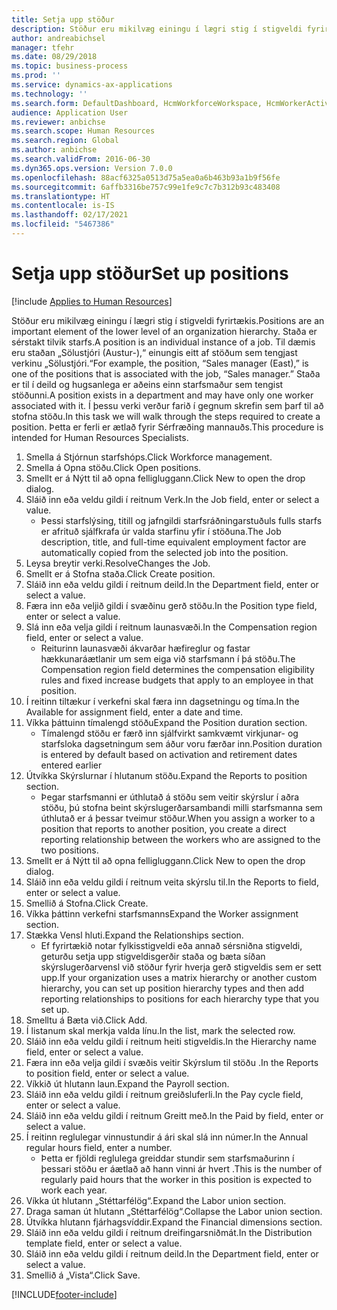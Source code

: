 ```yaml
---
title: Setja upp stöður
description: Stöður eru mikilvæg einingu í lægri stig í stigveldi fyrirtækis.
author: andreabichsel
manager: tfehr
ms.date: 08/29/2018
ms.topic: business-process
ms.prod: ''
ms.service: dynamics-ax-applications
ms.technology: ''
ms.search.form: DefaultDashboard, HcmWorkforceWorkspace, HcmWorkerActivityChart, HcmAllWorkersListPart, HcmPosition, HcmPositionNewPosition, HcmJobLookup, HcmPositionReportsToDialog, HcmPositionLookup, FinancialDimensionDefaultTemplatesLookup, DimensionLookup, HcmPersonnelManagementWorkspace
audience: Application User
ms.reviewer: anbichse
ms.search.scope: Human Resources
ms.search.region: Global
ms.author: anbichse
ms.search.validFrom: 2016-06-30
ms.dyn365.ops.version: Version 7.0.0
ms.openlocfilehash: 88acf6325a0513d75a5ea0a6b463b93a1b9f56fe
ms.sourcegitcommit: 6affb3316be757c99e1fe9c7c7b312b93c483408
ms.translationtype: HT
ms.contentlocale: is-IS
ms.lasthandoff: 02/17/2021
ms.locfileid: "5467386"
---
```

# <a name="set-up-positions"></a><span data-ttu-id="d84e7-103">Setja upp stöður</span><span class="sxs-lookup"><span data-stu-id="d84e7-103">Set up positions</span></span>

[!include [Applies to Human Resources](../includes/applies-to-hr.md)]



<span data-ttu-id="d84e7-104">Stöður eru mikilvæg einingu í lægri stig í stigveldi fyrirtækis.</span><span class="sxs-lookup"><span data-stu-id="d84e7-104">Positions are an important element of the lower level of an organization hierarchy.</span></span> <span data-ttu-id="d84e7-105">Staða er sérstakt tilvik starfs.</span><span class="sxs-lookup"><span data-stu-id="d84e7-105">A position is an individual instance of a job.</span></span> <span data-ttu-id="d84e7-106">Til dæmis eru staðan „Sölustjóri (Austur-),“ einungis eitt af stöðum sem tengjast verkinu „Sölustjóri.“</span><span class="sxs-lookup"><span data-stu-id="d84e7-106">For example, the position, “Sales manager (East),” is one of the positions that is associated with the job, “Sales manager.”</span></span> <span data-ttu-id="d84e7-107">Staða er til í deild og hugsanlega er aðeins einn starfsmaður sem tengist stöðunni.</span><span class="sxs-lookup"><span data-stu-id="d84e7-107">A position exists in a department and may have only one worker associated with it.</span></span> <span data-ttu-id="d84e7-108">Í þessu verki verður farið í gegnum skrefin sem þarf til að stofna stöðu.</span><span class="sxs-lookup"><span data-stu-id="d84e7-108">In this task we will walk through the steps required to create a position.</span></span> <span data-ttu-id="d84e7-109">Þetta er ferli er ætlað fyrir Sérfræðing mannauðs.</span><span class="sxs-lookup"><span data-stu-id="d84e7-109">This procedure is intended for Human Resources Specialists.</span></span>

1. <span data-ttu-id="d84e7-110">Smella á Stjórnun starfshóps.</span><span class="sxs-lookup"><span data-stu-id="d84e7-110">Click Workforce management.</span></span>
2. <span data-ttu-id="d84e7-111">Smella á Opna stöðu.</span><span class="sxs-lookup"><span data-stu-id="d84e7-111">Click Open positions.</span></span>
3. <span data-ttu-id="d84e7-112">Smellt er á Nýtt til að opna felligluggann.</span><span class="sxs-lookup"><span data-stu-id="d84e7-112">Click New to open the drop dialog.</span></span>
4. <span data-ttu-id="d84e7-113">Sláið inn eða veldu gildi í reitnum Verk.</span><span class="sxs-lookup"><span data-stu-id="d84e7-113">In the Job field, enter or select a value.</span></span>
    * <span data-ttu-id="d84e7-114">Þessi starfslýsing, titill og jafngildi starfsráðningarstuðuls fulls starfs er afrituð sjálfkrafa úr valda starfinu yfir í stöðuna.</span><span class="sxs-lookup"><span data-stu-id="d84e7-114">The Job description, title, and full-time equivalent employment factor are automatically copied from the selected job into the position.</span></span>  
5. <span data-ttu-id="d84e7-115">Leysa breytir verki.</span><span class="sxs-lookup"><span data-stu-id="d84e7-115">ResolveChanges the Job.</span></span>
6. <span data-ttu-id="d84e7-116">Smellt er á Stofna staða.</span><span class="sxs-lookup"><span data-stu-id="d84e7-116">Click Create position.</span></span>
7. <span data-ttu-id="d84e7-117">Sláið inn eða veldu gildi í reitnum deild.</span><span class="sxs-lookup"><span data-stu-id="d84e7-117">In the Department field, enter or select a value.</span></span>
8. <span data-ttu-id="d84e7-118">Færa inn eða veljið gildi í svæðinu gerð stöðu.</span><span class="sxs-lookup"><span data-stu-id="d84e7-118">In the Position type field, enter or select a value.</span></span>
9. <span data-ttu-id="d84e7-119">Slá inn eða velja gildi í reitnum launasvæði.</span><span class="sxs-lookup"><span data-stu-id="d84e7-119">In the Compensation region field, enter or select a value.</span></span>
    * <span data-ttu-id="d84e7-120">Reiturinn launasvæði ákvarðar hæfireglur og fastar hækkunaráætlanir um sem eiga við starfsmann í þá stöðu.</span><span class="sxs-lookup"><span data-stu-id="d84e7-120">The Compensation region field determines the compensation eligibility rules and fixed increase budgets that apply to an employee in that position.</span></span>  
10. <span data-ttu-id="d84e7-121">Í reitinn tiltækur í verkefni skal færa inn dagsetningu og tíma.</span><span class="sxs-lookup"><span data-stu-id="d84e7-121">In the Available for assignment field, enter a date and time.</span></span>
11. <span data-ttu-id="d84e7-122">Víkka þáttuinn tímalengd stöðu</span><span class="sxs-lookup"><span data-stu-id="d84e7-122">Expand the Position duration section.</span></span>
    * <span data-ttu-id="d84e7-123">Tímalengd stöðu er færð inn sjálfvirkt samkvæmt virkjunar- og starfsloka dagsetningum sem áður voru færðar inn.</span><span class="sxs-lookup"><span data-stu-id="d84e7-123">Position duration is entered by default based on activation and retirement dates entered earlier</span></span>  
12. <span data-ttu-id="d84e7-124">Útvíkka Skýrslurnar í hlutanum stöðu.</span><span class="sxs-lookup"><span data-stu-id="d84e7-124">Expand the Reports to position section.</span></span>
    * <span data-ttu-id="d84e7-125">Þegar starfsmanni er úthlutað á stöðu sem veitir skýrslur í aðra stöðu, þú stofna beint skýrslugerðarsambandi milli starfsmanna sem úthlutað er á þessar tveimur stöður.</span><span class="sxs-lookup"><span data-stu-id="d84e7-125">When you assign a worker to a position that reports to another position, you create a direct reporting relationship between the workers who are assigned to the two positions.</span></span>  
13. <span data-ttu-id="d84e7-126">Smellt er á Nýtt til að opna felligluggann.</span><span class="sxs-lookup"><span data-stu-id="d84e7-126">Click New to open the drop dialog.</span></span>
14. <span data-ttu-id="d84e7-127">Sláið inn eða veldu gildi í reitnum veita skýrslu til.</span><span class="sxs-lookup"><span data-stu-id="d84e7-127">In the Reports to field, enter or select a value.</span></span>
15. <span data-ttu-id="d84e7-128">Smellið á Stofna.</span><span class="sxs-lookup"><span data-stu-id="d84e7-128">Click Create.</span></span>
16. <span data-ttu-id="d84e7-129">Víkka þáttinn verkefni starfsmanns</span><span class="sxs-lookup"><span data-stu-id="d84e7-129">Expand the Worker assignment section.</span></span>
17. <span data-ttu-id="d84e7-130">Stækka Vensl hluti.</span><span class="sxs-lookup"><span data-stu-id="d84e7-130">Expand the Relationships section.</span></span>
    * <span data-ttu-id="d84e7-131">Ef fyrirtækið notar fylkisstigveldi eða annað sérsniðna stigveldi, geturðu setja upp stigveldisgerðir staða og bæta síðan skýrslugerðarvensl við stöður fyrir hverja gerð stigveldis sem er sett upp.</span><span class="sxs-lookup"><span data-stu-id="d84e7-131">If your organization uses a matrix hierarchy or another custom hierarchy, you can set up position hierarchy types and then add reporting relationships to positions for each hierarchy type that you set up.</span></span>  
18. <span data-ttu-id="d84e7-132">Smelltu á Bæta við.</span><span class="sxs-lookup"><span data-stu-id="d84e7-132">Click Add.</span></span>
19. <span data-ttu-id="d84e7-133">Í listanum skal merkja valda línu.</span><span class="sxs-lookup"><span data-stu-id="d84e7-133">In the list, mark the selected row.</span></span>
20. <span data-ttu-id="d84e7-134">Sláið inn eða veldu gildi í reitnum heiti stigveldis.</span><span class="sxs-lookup"><span data-stu-id="d84e7-134">In the Hierarchy name field, enter or select a value.</span></span>
21. <span data-ttu-id="d84e7-135">Færa inn eða velja gildi í svæðis veitir Skýrslum til stöðu .</span><span class="sxs-lookup"><span data-stu-id="d84e7-135">In the Reports to position field, enter or select a value.</span></span>
22. <span data-ttu-id="d84e7-136">Víkkið út hlutann laun.</span><span class="sxs-lookup"><span data-stu-id="d84e7-136">Expand the Payroll section.</span></span>
23. <span data-ttu-id="d84e7-137">Sláið inn eða veldu gildi í reitnum greiðsluferli.</span><span class="sxs-lookup"><span data-stu-id="d84e7-137">In the Pay cycle field, enter or select a value.</span></span>
24. <span data-ttu-id="d84e7-138">Sláið inn eða veldu gildi í reitnum Greitt með.</span><span class="sxs-lookup"><span data-stu-id="d84e7-138">In the Paid by field, enter or select a value.</span></span>
25. <span data-ttu-id="d84e7-139">Í reitinn reglulegar vinnustundir á ári skal slá inn númer.</span><span class="sxs-lookup"><span data-stu-id="d84e7-139">In the Annual regular hours field, enter a number.</span></span>
    * <span data-ttu-id="d84e7-140">Þetta er fjöldi reglulega greiddar stundir sem starfsmaðurinn í þessari stöðu er áætlað að hann vinni ár hvert .</span><span class="sxs-lookup"><span data-stu-id="d84e7-140">This is the number of regularly paid hours that the worker in this position is expected to work each year.</span></span>  
26. <span data-ttu-id="d84e7-141">Víkka út hlutann „Stéttarfélög“.</span><span class="sxs-lookup"><span data-stu-id="d84e7-141">Expand the Labor union section.</span></span>
27. <span data-ttu-id="d84e7-142">Draga saman út hlutann „Stéttarfélög“.</span><span class="sxs-lookup"><span data-stu-id="d84e7-142">Collapse the Labor union section.</span></span>
28. <span data-ttu-id="d84e7-143">Útvíkka hlutann fjárhagsvíddir.</span><span class="sxs-lookup"><span data-stu-id="d84e7-143">Expand the Financial dimensions section.</span></span>
29. <span data-ttu-id="d84e7-144">Sláið inn eða veldu gildi í reitnum dreifingarsniðmát.</span><span class="sxs-lookup"><span data-stu-id="d84e7-144">In the Distribution template field, enter or select a value.</span></span>
30. <span data-ttu-id="d84e7-145">Sláið inn eða veldu gildi í reitnum deild.</span><span class="sxs-lookup"><span data-stu-id="d84e7-145">In the Department field, enter or select a value.</span></span>
31. <span data-ttu-id="d84e7-146">Smellið á „Vista“.</span><span class="sxs-lookup"><span data-stu-id="d84e7-146">Click Save.</span></span>



[!INCLUDE[footer-include](../includes/footer-banner.md)]